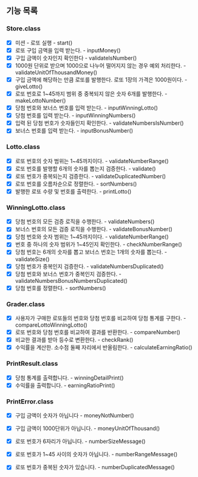 ## 기능 목록



### Store.class

* [x] 미션 - 로또 실행 - start()
* [x] 로또 구입 금액을 입력 받는다. - inputMoney()
* [x] 구입 금액이 숫자인지 확인한다 - validateIsNumber()
* [x] 1000원 단위로 받으며 1000으로 나누어 떨어지지 않는 경우 예외 처리한다. - validateUnitOfThousandMoney()
* [x] 구입 금액에 해당하는 만큼 로또를 발행한다. 로또 1장의 가격은 1000원이다. - giveLotto()
* [x] 로또 번호로 1~45까지 범위 중 중복되지 않은 숫자 6개를 발행한다. - makeLottoNumber()
* [x] 당첨 번호와 보너스 번호를 입력 받는다. - inputWinningLotto()
* [x] 당첨 번호를 입력 받는다. - inputWinningNumbers()
* [x] 입력 된 당첨 번호가 숫자들인지 확인한다. - validateNumbersIsNumber()
* [x] 보너스 번호를 입력 받는다. - inputBonusNumber()

### Lotto.class

* [x] 로또 번호의 숫자 범위는 1~45까지이다. - validateNumberRange()
* [x] 로또 번호를 발행할 6개의 숫자를 뽑는지 검증한다. - validate()
* [x] 로또 번호가 중복되는지 검증한다. - validateDuplicatedNumber()
* [x] 로또 번호를 오름차순으로 정렬한다. - sortNumbers()
* [x] 발행한 로또 수량 및 번호를 출력한다. - printLotto()

### WinningLotto.class  

* [x] 당첨 번호의 모든 검증 로직을 수행한다. - validateNumbers()
* [x] 보너스 번호의 모든 검증 로직을 수행한다. - validateBonusNumber()
* [x] 당첨 번호와 숫자 범위는 1~45까지이다. - validateNumberRange()
* [x] 번호 중 하나의 숫자 범위가 1~45인지 확인한다. - checkNumberRange()
* [x] 당첨 번호는 6개의 숫자를 뽑고 보너스 번호는 1개의 숫자를 뽑는다. - validateSize()
* [x] 당첨 번호가 중복인지 검증한다. - validateNumbersDuplicated()
* [x] 당첨 번호와 보너스 번호가 중복인지 검증한다. - validateNumbersBonusNumbersDuplicated()
* [x] 당첨 번호를 정렬한다. - sortNumbers()

### Grader.class

* [x] 사용자가 구매한 로또들의 번호와 당첨 번호를 비교하여 당첨 통계를 구한다. - compareLottoWinningLotto()
* [x] 로또 번호와 당첨 번호를 비교하여 결과를 반환한다. - compareNumber()
* [x] 비교한 결과를 받아 등수로 변환한다. - checkRank()
* [x] 수익률을 계산한. 소수점 둘째 자리에서 반올림한다. - calculateEarningRatio()

### PrintResult.class

* [x] 당첨 통계를 출력합니다. - winningDetailPrint()
* [x] 수익률을 출력합니다. - earningRatioPrint()
  
### PrintError.class

* [x] 구입 금액이 숫자가 아닙니다 -  moneyNotNumber()
* [x] 구입 금액이 1000단위가 아닙니다. - moneyUnitOfThousand()
* [x] 로또 번호가 6자리가 아닙니다. - numberSizeMessage()
* [x] 로또 번호가 1~45 사이의 숫자가 아닙니다. - numberRangeMessage()
* [x] 로또 번호가 중복된 숫자가 있습니다. - numberDuplicatedMessage()
  
  



